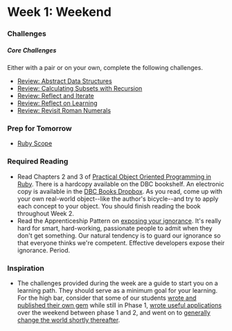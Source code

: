 # Week 1:  Weekend

### Challenges

##### Core Challenges
Either with a pair or on your own, complete the following challenges.
- [Review: Abstract Data Structures](https://github.com/mantises-2014/review-abstract-data-structures-challenge)
- [Review: Calculating Subsets with Recursion](https://github.com/mantises-2014/review-calculating-subsets-with-recursion-challenge)
- [Review: Reflect and Iterate](https://github.com/mantises-2014/review-reflect-and-iterate-challenge)
- [Review: Reflect on Learning](https://github.com/mantises-2014/review-reflect-on-learning-challenge)
- [Review: Revisit Roman Numerals](https://github.com/mantises-2014/review-revisit-roman-numeral-challenge)

### Prep for Tomorrow
- [Ruby Scope](../readings/ruby-scope/README.md)

### Required Reading
- Read Chapters 2 and 3 of [Practical Object Oriented Programming in Ruby](http://www.beginsmarter.com/pdf/Practical_OO_Design_Ruby.pdf).  There is a hardcopy available on the DBC bookshelf.  An electronic copy is available in the [DBC Books Dropbox](https://www.dropbox.com/s/jp1qjx2qhb1wqm8/Practical%20Object%20Oriented%20Design%20in%20Ruby.pdf).  As you read, come up with your own real-world object--like the author's bicycle--and try to apply each concept to your object.  You should finish reading the book throughout Week 2.
- Read the Apprenticeship Pattern on [exposing your ignorance](http://ofps.oreilly.com/titles/9780596518387/emptying_the_cup.html#expose_your_ignorance).  It's really hard for smart, hard-working, passionate people to admit when they don't get something. Our natural tendency is to guard our ignorance so that everyone thinks we're competent.  Effective developers expose their ignorance. Period.

### Inspiration
- The challenges provided during the week are a guide to start you on a learning path. They should serve as a minimum goal for your learning.  For the high bar, consider that some of our students [wrote and published their own gem](https://github.com/sandbochs/local_message) while still in Phase 1, [wrote useful applications](http://www.codequizzes.com/) over the weekend between phase 1 and 2, and went on to [generally change the world shortly thereafter](http://devbootcamp.com/2013/08/19/how-dbcers-are-turning-your-browser-into-a-snake-playing-gosling-loving-wonderwolrd/).
